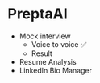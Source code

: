 # PreptaAI

- Mock interview
  - Voice to voice ✅
  - Result
- Resume Analysis
- LinkedIn Bio Manager
